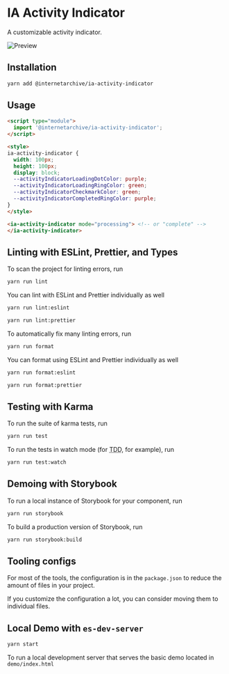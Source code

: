 # IA Activity Indicator

A customizable activity indicator.

![Preview](./assets/preview-customize.gif "Preview")

## Installation
```bash
yarn add @internetarchive/ia-activity-indicator
```

## Usage
```html
<script type="module">
  import '@internetarchive/ia-activity-indicator';
</script>

<style>
ia-activity-indicator {
  width: 100px;
  height: 100px;
  display: block;
  --activityIndicatorLoadingDotColor: purple;
  --activityIndicatorLoadingRingColor: green;
  --activityIndicatorCheckmarkColor: green;
  --activityIndicatorCompletedRingColor: purple;
}
</style>

<ia-activity-indicator mode="processing"> <!-- or "complete" -->
</ia-activity-indicator>
```

## Linting with ESLint, Prettier, and Types
To scan the project for linting errors, run
```bash
yarn run lint
```

You can lint with ESLint and Prettier individually as well
```bash
yarn run lint:eslint
```
```bash
yarn run lint:prettier
```

To automatically fix many linting errors, run
```bash
yarn run format
```

You can format using ESLint and Prettier individually as well
```bash
yarn run format:eslint
```
```bash
yarn run format:prettier
```

## Testing with Karma
To run the suite of karma tests, run
```bash
yarn run test
```

To run the tests in watch mode (for <abbr title="test driven development">TDD</abbr>, for example), run

```bash
yarn run test:watch
```

## Demoing with Storybook
To run a local instance of Storybook for your component, run
```bash
yarn run storybook
```

To build a production version of Storybook, run
```bash
yarn run storybook:build
```


## Tooling configs

For most of the tools, the configuration is in the `package.json` to reduce the amount of files in your project.

If you customize the configuration a lot, you can consider moving them to individual files.

## Local Demo with `es-dev-server`
```bash
yarn start
```
To run a local development server that serves the basic demo located in `demo/index.html`
